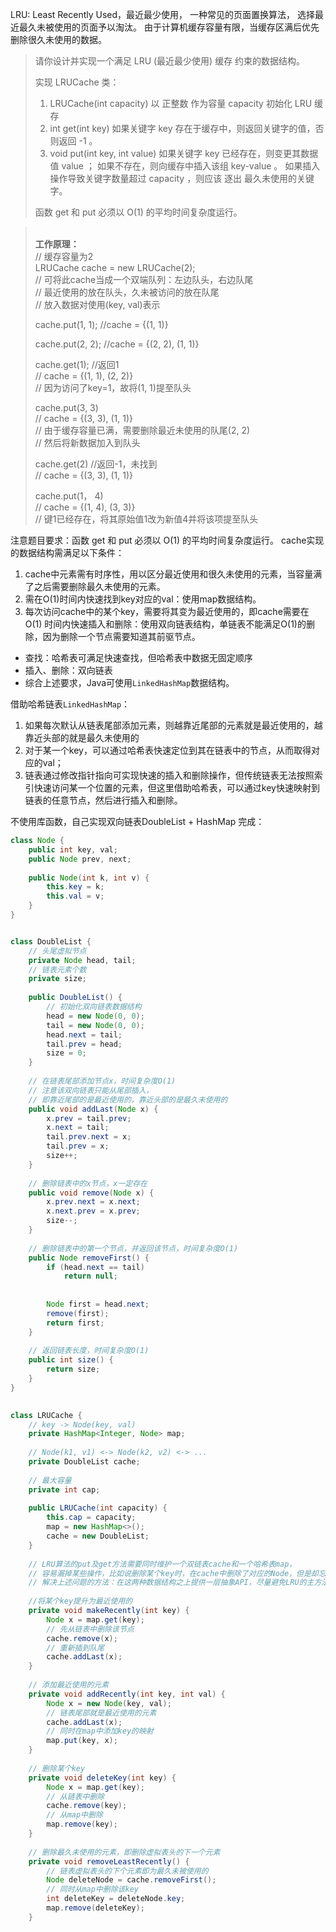 LRU: Least Recently Used，最近最少使用，
一种常见的页面置换算法， 选择最近最久未被使用的页面予以淘汰。
由于计算机缓存容量有限，当缓存区满后优先删除很久未使用的数据。

> 请你设计并实现一个满足 LRU (最近最少使用) 缓存 约束的数据结构。
>
> 实现 LRUCache 类：
> 1. LRUCache(int capacity) 以 正整数 作为容量 capacity 初始化 LRU 缓存
> 2. int get(int key) 如果关键字 key 存在于缓存中，则返回关键字的值，否则返回 -1 。
> 3. void put(int key, int value) 如果关键字 key 已经存在，则变更其数据值 value ；
> 如果不存在，则向缓存中插入该组 key-value 。
> 如果插入操作导致关键字数量超过 capacity ，则应该 逐出 最久未使用的关键字。
>
> 函数 get 和 put 必须以 O(1) 的平均时间复杂度运行。

> <br/>**工作原理：**
> <br/>// 缓存容量为2
> <br/>LRUCache cache = new LRUCache(2);
> <br/>// 可将此cache当成一个双端队列：左边队头，右边队尾
> <br/>// 最近使用的放在队头，久未被访问的放在队尾
> <br/>// 放入数据对使用(key, val)表示
>
> cache.put(1, 1); //cache = {(1, 1)}
>
> cache.put(2, 2); //cache = {(2, 2), (1, 1)}
>
> cache.get(1); //返回1
> <br/>// cache = {(1, 1), (2, 2)}
> <br/>// 因为访问了key=1，故将(1, 1)提至队头
>
> cache.put(3, 3)
> <br/>// cache = {(3, 3), (1, 1)}
> <br/>// 由于缓存容量已满，需要删除最近未使用的队尾(2, 2)
> <br/>// 然后将新数据加入到队头
>
> cache.get(2)  //返回-1，未找到
> <br/>// cache = {(3, 3), (1, 1)}
>
> cache.put(1， 4)
> <br/>// cache = {(1, 4), (3, 3)}
> <br/>// 键1已经存在，将其原始值1改为新值4并将该项提至队头


注意题目要求：函数 get 和 put 必须以 O(1) 的平均时间复杂度运行。
cache实现的数据结构需满足以下条件：

1. cache中元素需有时序性，用以区分最近使用和很久未使用的元素，当容量满了之后需要删除最久未使用的元素。
2. 需在O(1)时间内快速找到key对应的val：使用map数据结构。
3. 每次访问cache中的某个key，需要将其变为最近使用的，即cache需要在O(1)
   时间内快速插入和删除：使用双向链表结构，单链表不能满足O(1)的删除，因为删除一个节点需要知道其前驱节点。

- 查找：哈希表可满足快速查找，但哈希表中数据无固定顺序
- 插入、删除：双向链表
- 综合上述要求，Java可使用`LinkedHashMap`数据结构。

借助哈希链表`LinkedHashMap`：

1. 如果每次默认从链表尾部添加元素，则越靠近尾部的元素就是最近使用的，越靠近头部的就是最久未使用的
2. 对于某一个key，可以通过哈希表快速定位到其在链表中的节点，从而取得对应的val；
3. 链表通过修改指针指向可实现快速的插入和删除操作，但传统链表无法按照索引快速访问某一个位置的元素，但这里借助哈希表，可以通过key快速映射到链表的任意节点，然后进行插入和删除。

不使用库函数，自己实现双向链表DoubleList + HashMap 完成：

```java
class Node {
    public int key, val;
    public Node prev, next;
    
    public Node(int k, int v) {
        this.key = k;
        this.val = v;
    }
}


class DoubleList {
    // 头尾虚拟节点
    private Node head, tail;
    // 链表元素个数
    private size;
    
    public DoubleList() {
        // 初始化双向链表数据结构
        head = new Node(0, 0);
        tail = new Node(0, 0);
        head.next = tail;
        tail.prev = head;
        size = 0;
    }
    
    // 在链表尾部添加节点x，时间复杂度O(1)
    // 注意该双向链表只能从尾部插入，
    // 即靠近尾部的是最近使用的，靠近头部的是最久未使用的
    public void addLast(Node x) {
        x.prev = tail.prev;
        x.next = tail;
        tail.prev.next = x;
        tail.prev = x;
        size++;
    }
    
    // 删除链表中的x节点，x一定存在
    public void remove(Node x) {
        x.prev.next = x.next;
        x.next.prev = x.prev;
        size--;
    }
    
    // 删除链表中的第一个节点，并返回该节点，时间复杂度O(1)
    public Node removeFirst() {
        if (head.next == tail)
            return null;
            
        
        Node first = head.next;
        remove(first);
        return first;
    }
    
    // 返回链表长度，时间复杂度O(1)
    public int size() {
        return size;
    }
}        
    

class LRUCache {
    // key -> Node(key, val)
    private HashMap<Integer, Node> map;
    
    // Node(k1, v1) <-> Node(k2, v2) <-> ...
    private DoubleList cache;
    
    // 最大容量
    private int cap;
    
    public LRUCache(int capacity) {
        this.cap = capacity;
        map = new HashMap<>();
        cache = new DoubleList;
    }
    
    // LRU算法的put及get方法需要同时维护一个双链表cache和一个哈希表map，
    // 容易漏掉某些操作，比如说删除某个key时，在cache中删除了对应的Node，但是却忘记删除map中的key；
    // 解决上述问题的方法：在这两种数据结构之上提供一层抽象API，尽量避免LRU的主方法put和get直接操作map和cache的细节部分。
    
    //将某个key提升为最近使用的
    private void makeRecently(int key) {
        Node x = map.get(key);
        // 先从链表中删除该节点
        cache.remove(x);
        // 重新插到队尾
        cache.addLast(x);
    }
    
    // 添加最近使用的元素
    private void addRecently(int key, int val) {
        Node x = new Node(key, val);
        // 链表尾部就是最近使用的元素
        cache.addLast(x);
        // 同时在map中添加key的映射
        map.put(key, x);
    }
    
    // 删除某个key
    private void deleteKey(int key) {
        Node x = map.get(key);
        // 从链表中删除
        cache.remove(key);
        // 从map中删除        
        map.remove(key);
    }
    
    // 删除最久未使用的元素，即删除虚拟表头的下一个元素
    private void removeLeastRecently() {
        // 链表虚拟表头的下个元素即为最久未被使用的
        Node deleteNode = cache.removeFirst();
        // 同时从map中删除该key
        int deleteKey = deleteNode.key;
        map.remove(deleteKey);
    }    
            

```
